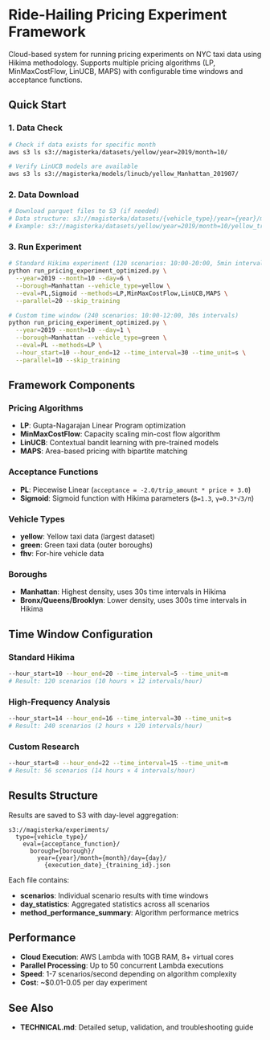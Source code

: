 # Ride-Hailing Pricing Experiment Framework

Cloud-based system for running pricing experiments on NYC taxi data using Hikima methodology. Supports multiple pricing algorithms (LP, MinMaxCostFlow, LinUCB, MAPS) with configurable time windows and acceptance functions.

## Quick Start

### 1. Data Check
```bash
# Check if data exists for specific month
aws s3 ls s3://magisterka/datasets/yellow/year=2019/month=10/

# Verify LinUCB models are available
aws s3 ls s3://magisterka/models/linucb/yellow_Manhattan_201907/
```

### 2. Data Download
```bash
# Download parquet files to S3 (if needed)
# Data structure: s3://magisterka/datasets/{vehicle_type}/year={year}/month={month:02d}/
# Example: s3://magisterka/datasets/yellow/year=2019/month=10/yellow_tripdata_2019-10.parquet
```

### 3. Run Experiment
```bash
# Standard Hikima experiment (120 scenarios: 10:00-20:00, 5min intervals)
python run_pricing_experiment_optimized.py \
  --year=2019 --month=10 --day=6 \
  --borough=Manhattan --vehicle_type=yellow \
  --eval=PL,Sigmoid --methods=LP,MinMaxCostFlow,LinUCB,MAPS \
  --parallel=20 --skip_training

# Custom time window (240 scenarios: 10:00-12:00, 30s intervals)  
python run_pricing_experiment_optimized.py \
  --year=2019 --month=10 --day=1 \
  --borough=Manhattan --vehicle_type=green \
  --eval=PL --methods=LP \
  --hour_start=10 --hour_end=12 --time_interval=30 --time_unit=s \
  --parallel=10 --skip_training
```

## Framework Components

### **Pricing Algorithms**
- **LP**: Gupta-Nagarajan Linear Program optimization
- **MinMaxCostFlow**: Capacity scaling min-cost flow algorithm  
- **LinUCB**: Contextual bandit learning with pre-trained models
- **MAPS**: Area-based pricing with bipartite matching

### **Acceptance Functions**
- **PL**: Piecewise Linear (`acceptance = -2.0/trip_amount * price + 3.0`)
- **Sigmoid**: Sigmoid function with Hikima parameters (`β=1.3`, `γ=0.3*√3/π`)

### **Vehicle Types**
- **yellow**: Yellow taxi data (largest dataset)
- **green**: Green taxi data (outer boroughs)
- **fhv**: For-hire vehicle data

### **Boroughs**
- **Manhattan**: Highest density, uses 30s time intervals in Hikima
- **Bronx/Queens/Brooklyn**: Lower density, uses 300s time intervals in Hikima

## Time Window Configuration

### **Standard Hikima**
```bash
--hour_start=10 --hour_end=20 --time_interval=5 --time_unit=m
# Result: 120 scenarios (10 hours × 12 intervals/hour)
```

### **High-Frequency Analysis**
```bash
--hour_start=14 --hour_end=16 --time_interval=30 --time_unit=s  
# Result: 240 scenarios (2 hours × 120 intervals/hour)
```

### **Custom Research**
```bash
--hour_start=8 --hour_end=22 --time_interval=15 --time_unit=m
# Result: 56 scenarios (14 hours × 4 intervals/hour)
```

## Results Structure

Results are saved to S3 with day-level aggregation:
```
s3://magisterka/experiments/
  type={vehicle_type}/
    eval={acceptance_function}/
      borough={borough}/
        year={year}/month={month}/day={day}/
          {execution_date}_{training_id}.json
```

Each file contains:
- **scenarios**: Individual scenario results with time windows
- **day_statistics**: Aggregated statistics across all scenarios  
- **method_performance_summary**: Algorithm performance metrics

## Performance

- **Cloud Execution**: AWS Lambda with 10GB RAM, 8+ virtual cores
- **Parallel Processing**: Up to 50 concurrent Lambda executions
- **Speed**: 1-7 scenarios/second depending on algorithm complexity
- **Cost**: ~$0.01-0.05 per day experiment

## See Also

- **TECHNICAL.md**: Detailed setup, validation, and troubleshooting guide 
